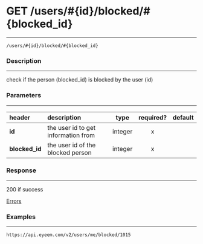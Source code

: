 # GET /users/#{id}/blocked/#{blocked_id} 
***
`/users/#{id}/blocked/#{blocked_id}`

### Description
***
check if the person (blocked_id) is blocked by the user (id)

### Parameters
***

|header| description| type |required? |default|
|:---------|:--------------|:----------:|:------------:|:------------:|
|**id**|the user id to get information from|integer|x||
|**blocked_id**|the user id of the blocked person|integer|x||



### Response
***



200 if success

[Errors](../../resources/errors.md#files)

### Examples
***

`https://api.eyeem.com/v2/users/me/blocked/1015`




